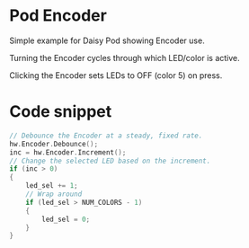 # Pod Encoder

Simple example for Daisy Pod showing Encoder use.

Turning the Encoder cycles through which LED/color is active.

Clicking the Encoder sets LEDs to OFF (color 5) on press.

# Code snippet
```cpp
// Debounce the Encoder at a steady, fixed rate.
hw.Encoder.Debounce();
inc = hw.Encoder.Increment();
// Change the selected LED based on the increment.
if (inc > 0)
{
    led_sel += 1;
    // Wrap around
    if (led_sel > NUM_COLORS - 1)
    {
        led_sel = 0;
    }
}
```